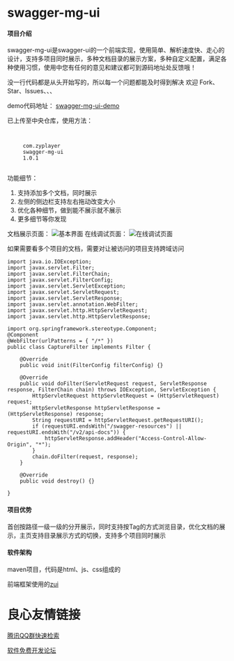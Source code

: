 # swagger-mg-ui

#### 项目介绍
swagger-mg-ui是swagger-ui的一个前端实现，使用简单、解析速度快、走心的设计，支持多项目同时展示，多种文档目录的展示方案，多种自定义配置，满足各种使用习惯，使用中您有任何的意见和建议都可到源码地址处反馈哦！

没一行代码都是从头开始写的，所以每一个问题都能及时得到解决
欢迎 Fork、Star、Issues、、、

demo代码地址：
[swagger-mg-ui-demo](https://gitee.com/zyplayer/swagger-mg-ui-demo)

已上传至中央仓库，使用方法：
```
 
 
     com.zyplayer 
     swagger-mg-ui 
     1.0.1 
 
```

功能细节：
1. 支持添加多个文档，同时展示
2. 左侧的侧边栏支持左右拖动改变大小
3. 优化各种细节，做到能不展示就不展示
4. 更多细节等你发现

文档展示页面：
![基本界面](https://images.gitee.com/uploads/images/2018/0810/130330_2afbe471_596905.jpeg "111.jpg")
在线调试页面：
![在线调试页面](https://images.gitee.com/uploads/images/2018/0810/130423_ab28bc6f_596905.jpeg "22.jpg")

如果需要看多个项目的文档，需要对让被访问的项目支持跨域访问
```
import java.io.IOException;
import javax.servlet.Filter;
import javax.servlet.FilterChain;
import javax.servlet.FilterConfig;
import javax.servlet.ServletException;
import javax.servlet.ServletRequest;
import javax.servlet.ServletResponse;
import javax.servlet.annotation.WebFilter;
import javax.servlet.http.HttpServletRequest;
import javax.servlet.http.HttpServletResponse;

import org.springframework.stereotype.Component;
@Component
@WebFilter(urlPatterns = { "/*" })
public class CaptureFilter implements Filter {

    @Override
    public void init(FilterConfig filterConfig) {}

    @Override
    public void doFilter(ServletRequest request, ServletResponse response, FilterChain chain) throws IOException, ServletException {
        HttpServletRequest httpServletRequest = (HttpServletRequest) request;
        HttpServletResponse httpServletResponse = (HttpServletResponse) response;
        String requestURI = httpServletRequest.getRequestURI();
        if (requestURI.endsWith("/swagger-resources") || requestURI.endsWith("/v2/api-docs")) {
            httpServletResponse.addHeader("Access-Control-Allow-Origin", "*");
        }
        chain.doFilter(request, response);
    }

    @Override
    public void destroy() {}

}
```


#### 项目优势
首创按路径一级一级的分开展示，同时支持按Tag的方式浏览目录，优化文档的展示，主页支持目录展示方式的切换，支持多个项目同时展示

#### 软件架构
maven项目，代码是html、js、css组成的

前端框架使用的[zui](http://zui.sexy)



 # 良心友情链接

[腾讯QQ群快速检索](http://u.720life.cn/s/8cf73f7c)

[软件免费开发论坛](http://u.720life.cn/s/bbb01dc0)